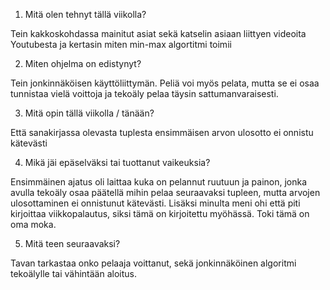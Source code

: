 
1. Mitä olen tehnyt tällä viikolla?

Tein kakkoskohdassa mainitut asiat sekä katselin asiaan liittyen videoita Youtubesta ja kertasin miten min-max algortitmi toimii

2. Miten ohjelma on edistynyt?

Tein jonkinnäköisen käyttöliittymän. Peliä voi myös pelata, mutta se ei osaa tunnistaa vielä voittoja ja tekoäly pelaa täysin sattumanvaraisesti.

3. Mitä opin tällä viikolla / tänään?

Että sanakirjassa olevasta tuplesta ensimmäisen arvon ulosotto ei onnistu kätevästi

4. Mikä jäi epäselväksi tai tuottanut vaikeuksia?

Ensimmäinen ajatus oli laittaa kuka on pelannut ruutuun ja painon, jonka avulla tekoäly osaa päätellä mihin pelaa seuraavaksi tupleen, mutta arvojen ulosottaminen ei onnistunut kätevästi. Lisäksi minulta meni ohi että piti kirjoittaa viikkopalautus, siksi tämä on kirjoitettu myöhässä. Toki tämä on oma moka.

5. Mitä teen seuraavaksi?

Tavan tarkastaa onko pelaaja voittanut, sekä jonkinnäköinen algoritmi tekoälylle tai vähintään aloitus.

